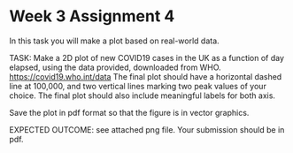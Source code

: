 # Week 3 Assignment 4

In this task you will make a plot based on real-world data.


TASK:  Make a 2D plot of new COVID19 cases in the UK as a function of day elapsed, using the data provided, downloaded from WHO. 
https://covid19.who.int/data
The final plot should have a horizontal dashed line at 100,000, and two vertical lines marking two peak values of your choice. The final plot should also include meaningful labels for both axis.

Save the plot in pdf format so that the figure is in vector graphics.


EXPECTED OUTCOME: see attached png file. Your submission should be in pdf.
